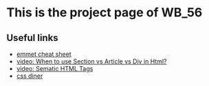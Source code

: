 # This is the project page of WB_56

## Useful links
- [emmet cheat sheet](https://docs.emmet.io/cheat-sheet/)
- [video: When to use Section vs Article vs Div in Html?](https://www.youtube.com/watch?v=swWeWesZVZU)
- [video: Sematic HTML Tags](https://www.youtube.com/watch?v=kX3TfdUqpuU)
- [css diner](https://flukeout.github.io/)


